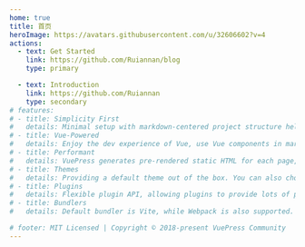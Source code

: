 ```yaml
---
home: true
title: 首页
heroImage: https://avatars.githubusercontent.com/u/32606602?v=4
actions:
  - text: Get Started
    link: https://github.com/Ruiannan/blog
    type: primary

  - text: Introduction
    link: https://github.com/Ruiannan
    type: secondary
# features:
# - title: Simplicity First
#   details: Minimal setup with markdown-centered project structure helps you focus on writing.
# - title: Vue-Powered
#   details: Enjoy the dev experience of Vue, use Vue components in markdown, and develop custom themes with Vue.
# - title: Performant
#   details: VuePress generates pre-rendered static HTML for each page, and runs as an SPA once a page is loaded.
# - title: Themes
#   details: Providing a default theme out of the box. You can also choose a community theme or create your own one.
# - title: Plugins
#   details: Flexible plugin API, allowing plugins to provide lots of plug-and-play features for your site.
# - title: Bundlers
#   details: Default bundler is Vite, while Webpack is also supported. Choose the one you like!

# footer: MIT Licensed | Copyright © 2018-present VuePress Community
---
```


<!-- This is the content of home page. Check [Home Page Docs][default-theme-home] for more details.

[default-theme-home]: https://vuejs.press/reference/default-theme/frontmatter.html#home-page -->
